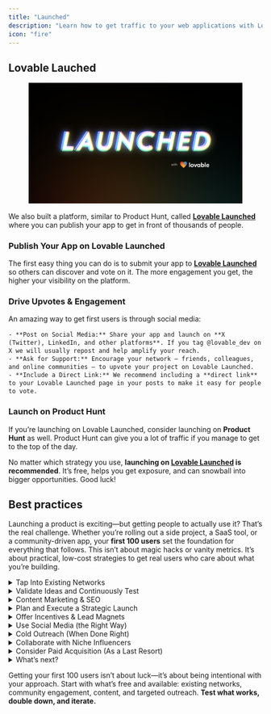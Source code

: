 ```yaml
---
title: "Launched"
description: "Learn how to get traffic to your web applications with Lovable."
icon: "fire"
---
```


## Lovable Lauched

<figure><img src="/images/LovableLaunchedfromFigma.png" alt=""><figcaption></figcaption></figure>

We also built a platform, similar to Product Hunt, called [**Lovable Launched**](https://launched.lovable.dev/) where you can publish your app to get in front of thousands of people.

### Publish Your App on Lovable Launched
The first easy thing you can do is to submit your app to [**Lovable Launched**](https://launched.lovable.dev/) so others can discover and vote on it. The more engagement you get, the higher your visibility on the platform.

    

### Drive Upvotes & Engagement
An amazing way to get first users is through social media:

    - **Post on Social Media:** Share your app and launch on **X (Twitter), LinkedIn, and other platforms**. If you tag @lovable_dev on X we will usually repost and help amplify your reach.
    - **Ask for Support:** Encourage your network — friends, colleagues, and online communities — to upvote your project on Lovable Launched.
    - **Include a Direct Link:** We recommend including a **direct link** to your Lovable Launched page in your posts to make it easy for people to vote.

### Launch on Product Hunt
If you’re launching on Lovable Launched, consider launching on **Product Hunt** as well. Product Hunt can give you a lot of traffic if you manage to get to the top of the day.

No matter which strategy you use, **launching on **[**Lovable Launched**](https://launched.lovable.dev/)** is recommended**. It’s free, helps you get exposure, and can snowball into bigger opportunities. Good luck\!

## Best practices 

Launching a product is exciting—but getting people to actually use it? That’s the real challenge. Whether you’re rolling out a side project, a SaaS tool, or a community-driven app, your **first 100 users** set the foundation for everything that follows. This isn’t about magic hacks or vanity metrics. It’s about practical, low-cost strategies to get real users who care about what you’re building.

  <details>
<summary>Tap Into Existing Networks</summary>
Your first users are likely in communities you’re already part of—whether it’s a Slack group, a subreddit, or a personal Twitter following. Instead of spamming, be genuinely helpful and mention your product when relevant.

    ### Where to Start:

    - **Identify personal connections** (friends, colleagues, acquaintances) who might benefit from your product.
    - **Engage in online communities** relevant to your product's niche (e.g., Reddit, Indie Hackers, Discord groups).
    - **Participate** authentically, offering value before mentioning your product.
    - **Find relevant industry groups** in Slack, Twitch or Telegram and engage authentically.

    👉 [Example] If you’re launching a dev tool, start by helping people in **r/webdev** or **r/programming** and mention your tool naturally when it fits.

    🧰 [Gummysearch](), [Casixty](), [Discord]()
</details>
  <details>
<summary>Validate Ideas and Continuously Test</summary>
Before going all in, **validate demand and optimize conversion rates**.

    ### Where to Start:

    - **Develop a Minimum Viable Product (MVP)** to test with early users and gather feedback.
    - **Conduct A/B testing** on different aspects of your product and marketing strategies to determine what resonates best.
    - **Analyze data** to make informed decisions and iterate on your product or approach accordingly.

    👉 [Example] A startup tested two landing pages: One focused on **features**, the other on **user pain points**. The pain-point-focused page had **3x better conversion.**

    🧰 [Lovable](), [PostHog](), [Plausible]()
</details>
  <details>
<summary>Content Marketing & SEO</summary>
People search for solutions every day. If you can create content that solves their problems, you’ll get users—organically.

    ### Where to Start:

    - Create **solution-focused content** (blog posts, tutorials, case studies) addressing your target audience's pain points.
    - **Optimize content** for long-tail keywords with low competition to improve search engine visibility.
    - **Repurpose content** into different formats (e.g., turning a blog post into a video or infographic) to reach a broader audience.

    👉 [Example] If you’re launching a code deployment tool, write **“How to Deploy Your App in 3 Minutes”**, optimize it for search, and share it in dev communities.

    🧰 [BlogFox](), [ChatGPT](), [Ahrefs]()
</details>
  <details>
<summary>Plan and Execute a Strategic Launch</summary>
Platforms like **Product Hunt** and [**Lovable Launched**]() are goldmines for early adopters. They work best when you have a clear audience and a compelling launch message.

    ### Where to Start:

    - Prepare a **clear and concise landing page** that effectively communicates your product's value proposition.
    - **Engage with communities** on platforms like Product Hunt and Lovable Launched prior to your launch to build anticipation.
    - **Coordinate** a launch day plan, including announcements in relevant groups, mailing lists, and social media channels.

    👉 [Example] A founder launched a simple AI-powered calendar tool and got **500\+ upvotes** on Lovable Launched just by engaging with early adopters in startup circles beforehand.

    🧰 [Product Hunt](), [Lovable Launched](), [Hacker News](), [Devto](), [Indie Hackers]()
</details>
  <details>
<summary>Offer Incentives & Lead Magnets</summary>
People love free stuff—especially when it’s valuable. Lead magnets help you build an email list of potential users who actually care about your product.

    ### Where to Start:

    - **Develop valuable lead magnets** (e.g., free templates, eBooks) to encourage sign-ups.
    - Implement **referral programs** rewarding users for bringing in new customers.
    - Provide exclusive beta access or early-bird discounts to create **a sense of urgency** and exclusivity.

    👉 [Example] Dropbox famously used a **double-sided referral program**, which helped them grow from **100K to 4M users in 15 months**.

    🧰 [Google Search Console]()
</details>
  <details>
<summary>Use Social Media (the Right Way)</summary>
Posting about your launch once won’t cut it. Instead, create value-driven content that naturally attracts attention.

    ### Where to Start:

    - **Share engaging content** on platforms like Twitter, LinkedIn, TikTok, or Instagram, tailored to your audience. Use videos to showcase product use cases creatively.
    - **Interact** with followers by responding to comments and messages promptly.
    - **Join and contribute** to groups and discussions where your target audience is active.

    👉 [Example] Instead of just tweeting "We launched\!", share a story: **“We built this to solve [problem]—here’s why it’s different.”**

    🧰 [Youtube](), [X, LinedIn]()
</details>
  <details>
<summary>Cold Outreach (When Done Right)</summary>
Reaching out to potential users directly can work—if you personalize it and avoid sounding salesy.

    ### Where to Start:

    - **Identify potential users** through platforms like LinkedIn, Twitter (X), or industry-specific forums.
    - Craft **personalized, short, non-spammy** messages that address specific needs or challenges of the recipient.
    - **Offer value upfront**, such as exclusive access or personalized demos, without being overly promotional.

    👉 [Example] Instead of "Hey, check out my tool\!", say **“I saw you posted about struggling with X. We built something that might help—want early access?”**

    🧰 [Clay](), [n8n](), [Lemlist]()
</details>
  <details>
<summary>Collaborate with Niche Influencers</summary>
Find micro-influencers who already talk to your target audience and partner with them.

    ### Where to Start:

    - **Research and identify micro-influencers** whose audience aligns with your target market. Look for YouTubers, bloggers, and Twitter creators in your space.
    - Propose **mutually beneficial partnerships**, such as offering free access in exchange for honest reviews or mentions.
    - Ensure collaborations are **authentic** and provide real value to the influencer's audience.
    - Sponsor content if budget allows (but focus on genuine partnerships).

    👉 [Example] If you’re launching a design tool, partner with small UX YouTubers for an honest review.

    🧰 [Youtube](), [X]()
</details>
  <details>
<summary>Consider Paid Acquisition (As a Last Resort)</summary>
While organic methods are cost-effective and build a loyal user base, there might come a time when you consider paid acquisition to scale your efforts. However, it's essential to approach this cautiously to ensure a positive return on investment (ROI).

    ### **Where to Start:**

    - **Set a modest budget:** Begin with a small budget to test the waters without significant financial risk.
    - **Target specific audiences:** Use platforms like Google Ads or Facebook Ads to reach users who fit your ideal customer profile.
    - **Monitor and adjust:** Regularly track the performance of your ads. If certain campaigns aren't delivering results, tweak or discontinue them.
    - **Optimize landing pages:** Ensure that the pages users land on are compelling and relevant, increasing the chances of conversion.

    Remember, while paid acquisition can provide a quick influx of users, it's crucial to balance it with organic strategies to build a sustainable and engaged community.

    🧰 [Google Ads](), [Reddits Ads]()
</details>
  <details>
<summary>What’s next?</summary>
Congratulations on reaching your first milestone of acquiring 100 users\! This achievement validates your MVP's value and its ability to address real user needs. Now, it's time to scale up. By continuously iterating and enhancing your product based on user feedback, the journey to your next 1,000 users will unfold naturally. Keep focusing on delivering value, and success will follow.

    - **Deepen User Engagement:** Engage directly with your initial users to gather feedback and foster a community for sharing insights.
    - **Expand Your Reach:** Identify potential users through personalized outreach and collaborate with influencers to increase visibility.
    - **Enhance Product Value:** Continuously refine your product based on user feedback and introduce unique features that differentiate your offering.
    - **Leverage Content and SEO:** Produce content addressing your audience's pain points and optimize it with relevant keywords for better search rankings.
    - **Implement Referral Programs:** Encourage existing users to refer others by offering incentives.
</details>

Getting your first 100 users isn’t about luck—it’s about being intentional with your approach. Start with what’s free and available: existing networks, community engagement, content, and targeted outreach. **Test what works, double down, and iterate.**